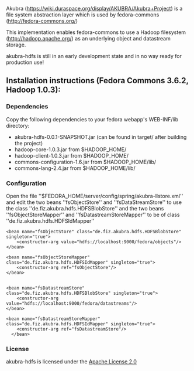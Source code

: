 Akubra (https://wiki.duraspace.org/display/AKUBRA/Akubra+Project) is a file system abstraction layer
which is used by fedora-commons (http://fedora-commons.org/)

This implementation enables fedora-commons to use a Hadoop filesystem (http://hadoop.apache.org/)
as an underlying object and datastream storage.

akubra-hdfs is still in an early development state and in no way ready for production use!

Installation instructions (Fedora Commons 3.6.2, Hadoop 1.0.3):
---------------------------------------------------------------

### Dependencies

Copy the following dependencies to your fedora webapp's WEB-INF/lib directory:
* akubra-hdfs-0.0.1-SNAPSHOT.jar (can be found in target/ after building the project)
* hadoop-core-1.0.3.jar from $HADOOP_HOME/
* hadoop-client-1.0.3.jar from $HADOOP_HOME/
* commons-configuration-1.6.jar from $HADOOP_HOME/lib/
* commons-lang-2.4.jar from $HADOOP_HOME/lib/ 


### Configuration

Open the file ''$FEDORA_HOME/server/config/spring/akubra-llstore.xml'' and edit the two beans ''fsObjectStore'' and ''fsDataStreamStore'' to use the class ''de.fiz.akubra.hdfs.HDFSBlobStore'' and the two beans ''fsObjectStoreMapper'' and ''fsDatastreamStoreMapper'' to be of class ''de.fiz.akubra.hdfs.HDFSIdMapper''


	<bean name="fsObjectStore" class="de.fiz.akubra.hdfs.HDFSBlobStore" singleton="true">
		<constructor-arg value="hdfs://localhost:9000/fedora/objects"/>
	</bean>
	
	<bean name="fsObjectStoreMapper" class="de.fiz.akubra.hdfs.HDFSIdMapper" singleton="true">
		<constructor-arg ref="fsObjectStore"/>
	</bean>


	<bean name="fsDatastreamStore" class="de.fiz.akubra.hdfs.HDFSBlobStore" singleton="true">
		<constructor-arg value="hdfs://localhost:9000/fedora/datastreams"/>
	</bean>

	<bean name="fsDatastreamStoreMapper" class="de.fiz.akubra.hdfs.HDFSIdMapper" singleton="true">
		<constructor-arg ref="fsDatastreamStore"/>
	  </bean>


### License

akubra-hdfs is licensed under the [Apache License 2.0](http://www.apache.org/licenses/LICENSE-2.0)
